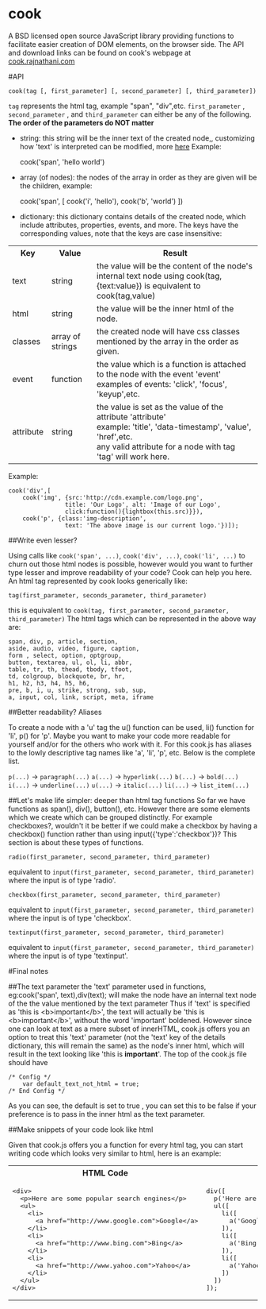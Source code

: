 cook
====

A BSD licensed open source JavaScript library providing functions to facilitate easier creation of DOM elements, on the browser side.
The API and download links can be found on cook's webpage at [cook.rajnathani.com](http://cook.rajnathani.com)

#API

    cook(tag [, first_parameter] [, second_parameter] [, third_parameter])

`tag` represents the html tag, example "span", "div",etc.
`first_parameter` , `second_parameter` , and `third_parameter` can either be any of the following.
**The order of the parameters do NOT matter**

- string: this string will be the inner text of the created node,, customizing how 'text' is interpreted can be modified, more [here](#text-html-config)
Example:


    cook('span', 'hello world')

- array (of nodes): the nodes of the array in order as they are given will be the children, example:


    cook('span', [
        cook('i', 'hello'),
        cook('b', 'world')
    ])

- dictionary:  this dictionary contains details of the created node, which include attributes, properties, events, and more. The keys have the corresponding values, note that the keys are case insensitive:

<table>
<tr>
    <th>
        Key
    </th>
    <th>
        Value
    </th>
    <th>
        Result
    </th>
</tr>
<tr>
    <td>text</td>
    <td>string</td>
    <td>the value will be the content of the node's internal text node using cook(tag, {text:value})
        is
        equivalent to cook(tag,value)
    </td>

</tr>
<tr>
    <td>html</td>
    <td>
        string
    </td>
    <td>
        the value will be the inner html of the node.
    </td>

</tr>
<tr>
    <td>classes</td>
    <td>
        array of strings
    </td>
    <td>
        the created node will have css classes mentioned by the array in the order as given.
    </td>

</tr>
<tr>
    <td>event</td>
    <td>
        function
    </td>
    <td>
        the value which is a function is attached to the node with the event 'event'<br>
        examples of events: 'click', 'focus', 'keyup',etc.<br>
    </td>

</tr>
<tr>
    <td>attribute</td>
    <td>
        string
    </td>
    <td>
        the value is set as the value of the attribute 'attribute'<br>
        example: 'title', 'data-timestamp', 'value', 'href',etc.<br>
        any valid attribute for a node with tag 'tag' will work here.
    </td>

</tr>


</table>

Example:

    cook('div',[
        cook('img', {src:'http://cdn.example.com/logo.png',
                    title: 'Our Logo', alt: 'Image of our Logo',
                    click:function(){lightbox(this.src)}}),
        cook('p', {class:'img-description',
                    text: 'The above image is our current logo.'})]);


##Write even lesser?

Using calls like `cook('span', ...)`, `cook('div', ...)`, `cook('li', ...)` to churn out those html nodes is possible, however would you want to further type lesser and improve readability of your code? Cook can help you here. An html tag represented by cook looks generically like:

    tag(first_parameter, seconds_parameter, third_parameter)

this is equivalent to `cook(tag, first_parameter, second_parameter, third_parameter)`
The html tags which can be represented in the above way are:

    span, div, p, article, section,
    aside, audio, video, figure, caption,
    form , select, option, optgroup,
    button, textarea, ul, ol, li, abbr,
    table, tr, th, thead, tbody, tfoot,
    td, colgroup, blockquote, br, hr,
    h1, h2, h3, h4, h5, h6,
    pre, b, i, u, strike, strong, sub, sup,
    a, input, col, link, script, meta, iframe


##Better readability? Aliases

To create a node with a 'u' tag the u() function can be used, li() function for 'li', p() for 'p'. Maybe you want to make your code more readable for yourself and/or for the others who work with it. For this cook.js has aliases to the lowly descriptive tag names like 'a', 'li', 'p', etc. Below is the complete list.

`p(...)` -> `paragraph(...)`
`a(...)` -> `hyperlink(...)`
`b(...)` -> `bold(...)`
`i(...)` -> `underline(...)`
`u(...)` -> `italic(...)`
`li(...)` -> `list_item(...)`


##Let's make life simpler: deeper than html tag functions
So far we have functions as span(), div(), button(), etc. However there are some elements which we create which can be grouped distinctly. For example checkboxes?, wouldn't it be better if we could make a checkbox by having a checkbox() function rather than using input({'type':'checkbox'})? This section is about these types of functions.

    radio(first_parameter, second_parameter, third_parameter)
equivalent to `input(first_parameter, second_parameter, third_parameter)` where the input is of type 'radio'.

    checkbox(first_parameter, second_parameter, third_parameter)
equivalent to `input(first_parameter, second_parameter, third_parameter)` where the input is of type 'checkbox'.

    textinput(first_parameter, second_parameter, third_parameter)
equivalent to `input(first_parameter, second_parameter, third_parameter)` where the input is of type 'textinput'.



#Final notes

##<a name="text-html-config"></a>The text parameter
the 'text' parameter used in functions, eg:cook('span', text),div(text); will make the node have an internal text node of the the value mentioned by the text parameter
Thus if 'text' is specified as 'this is \<b\>important\</b\>', the text will actually be 'this is \<b\>important\</b\>', without the word 'important' boldened. However since one can look at text as a mere subset of innerHTML, cook.js offers you an option to treat this 'text' parameter (not the 'text' key of the details dictionary, this will remain the same) as the node's inner html, which will result in the text looking like 'this is <b>important</b>'.
The top of the cook.js file should have

    /* Config */
        var default_text_not_html = true;
    /* End Config */

As you can see, the default is set to true , you can set this to be false if your preference is to pass in the inner html as the text parameter.

##Make snippets of your code look like html

Given that cook.js offers you a function for every html tag, you can start writing code which looks very similar to html, here is an example:

<table>

<tr>
<th>HTML Code</th>
<th>cook.js</th>

</tr>
<tr>

<td>
<pre>
&lt;div&gt;
  &lt;p&gt;Here are some popular search engines&lt;/p&gt;
  &lt;ul&gt;
    &lt;li&gt;
      &lt;a href=&quot;http://www.google.com&quot;&gt;Google&lt;/a&gt;
    &lt;/li&gt;
    &lt;li&gt;
      &lt;a href=&quot;http://www.bing.com&quot;&gt;Bing&lt;/a&gt;
    &lt;/li&gt;
    &lt;li&gt;
      &lt;a href=&quot;http://www.yahoo.com&quot;&gt;Yahoo&lt;/a&gt;
    &lt;/li&gt;
  &lt;/ul&gt;
&lt;/div&gt;</pre>
</td>
<td>
<pre>
div([
  p('Here are some popular search engines'),
  ul([
    li([
      a('Google', {href:'http://www.google.com'})
    ]),
    li([
      a('Bing', {href:'http://www.bing.com'})
    ]),
    li([
      a('Yahoo', {href:'http://www.yahoo.com'})
    ])
  ])
]);
</pre>

</td>
</tr>
</table>
